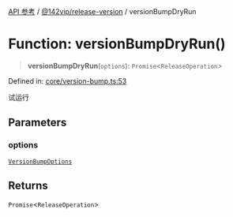 [API 参考](../../../index.md) / [@142vip/release-version](../index.md) / versionBumpDryRun

# Function: versionBumpDryRun()

> **versionBumpDryRun**(`options`): `Promise`\<`ReleaseOperation`\>

Defined in: [core/version-bump.ts:53](https://github.com/142vip/core-x/blob/15d5bc9ef4bece78c0e60bdf074a2d245f625100/packages/release-version/src/core/version-bump.ts#L53)

试运行

## Parameters

### options

[`VersionBumpOptions`](../interfaces/VersionBumpOptions.md)

## Returns

`Promise`\<`ReleaseOperation`\>
